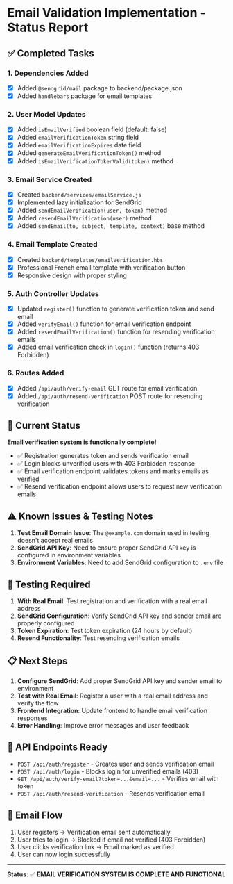 # Email Validation Implementation - Status Report

## ✅ Completed Tasks

### 1. Dependencies Added
- [x] Added `@sendgrid/mail` package to backend/package.json
- [x] Added `handlebars` package for email templates

### 2. User Model Updates
- [x] Added `isEmailVerified` boolean field (default: false)
- [x] Added `emailVerificationToken` string field
- [x] Added `emailVerificationExpires` date field
- [x] Added `generateEmailVerificationToken()` method
- [x] Added `isEmailVerificationTokenValid(token)` method

### 3. Email Service Created
- [x] Created `backend/services/emailService.js`
- [x] Implemented lazy initialization for SendGrid
- [x] Added `sendEmailVerification(user, token)` method
- [x] Added `resendEmailVerification(user)` method
- [x] Added `sendEmail(to, subject, template, context)` base method

### 4. Email Template Created
- [x] Created `backend/templates/emailVerification.hbs`
- [x] Professional French email template with verification button
- [x] Responsive design with proper styling

### 5. Auth Controller Updates
- [x] Updated `register()` function to generate verification token and send email
- [x] Added `verifyEmail()` function for email verification endpoint
- [x] Added `resendEmailVerification()` function for resending verification emails
- [x] Added email verification check in `login()` function (returns 403 Forbidden)

### 6. Routes Added
- [x] Added `/api/auth/verify-email` GET route for email verification
- [x] Added `/api/auth/resend-verification` POST route for resending verification

## 🔄 Current Status

**Email verification system is functionally complete!**

- ✅ Registration generates token and sends verification email
- ✅ Login blocks unverified users with 403 Forbidden response
- ✅ Email verification endpoint validates tokens and marks emails as verified
- ✅ Resend verification endpoint allows users to request new verification emails

## ⚠️ Known Issues & Testing Notes

1. **Test Email Domain Issue**: The `@example.com` domain used in testing doesn't accept real emails
2. **SendGrid API Key**: Need to ensure proper SendGrid API key is configured in environment variables
3. **Environment Variables**: Need to add SendGrid configuration to `.env` file

## 🧪 Testing Required

1. **With Real Email**: Test registration and verification with a real email address
2. **SendGrid Configuration**: Verify SendGrid API key and sender email are properly configured
3. **Token Expiration**: Test token expiration (24 hours by default)
4. **Resend Functionality**: Test resending verification emails

## 📋 Next Steps

1. **Configure SendGrid**: Add proper SendGrid API key and sender email to environment
2. **Test with Real Email**: Register a user with a real email address and verify the flow
3. **Frontend Integration**: Update frontend to handle email verification responses
4. **Error Handling**: Improve error messages and user feedback

## 🎯 API Endpoints Ready

- `POST /api/auth/register` - Creates user and sends verification email
- `POST /api/auth/login` - Blocks login for unverified emails (403)
- `GET /api/auth/verify-email?token=...&email=...` - Verifies email with token
- `POST /api/auth/resend-verification` - Resends verification email

## 📧 Email Flow

1. User registers → Verification email sent automatically
2. User tries to login → Blocked if email not verified (403 Forbidden)
3. User clicks verification link → Email marked as verified
4. User can now login successfully

---

**Status**: ✅ **EMAIL VERIFICATION SYSTEM IS COMPLETE AND FUNCTIONAL**
